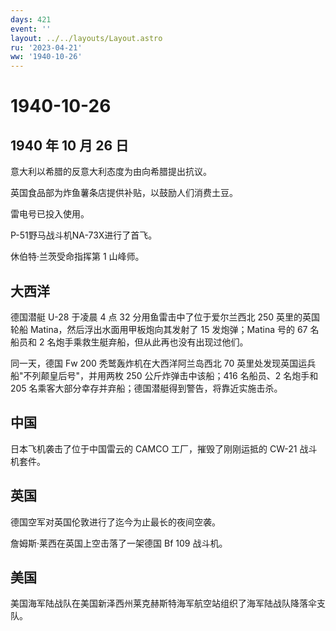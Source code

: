 ```yaml
---
days: 421
event: ''
layout: ../../layouts/Layout.astro
ru: '2023-04-21'
ww: '1940-10-26'
---
```


# 1940-10-26

## 1940 年 10 月 26 日

意大利以希腊的反意大利态度为由向希腊提出抗议。

英国食品部为炸鱼薯条店提供补贴，以鼓励人们消费土豆。

雷电号已投入使用。

P-51野马战斗机NA-73X进行了首飞。

休伯特·兰茨受命指挥第 1 山峰师。

## 大西洋

德国潜艇 U-28 于凌晨 4 点 32 分用鱼雷击中了位于爱尔兰西北 250
英里的英国轮船 Matina，然后浮出水面用甲板炮向其发射了 15 发炮弹；Matina
号的 67 名船员和 2 名炮手乘救生艇弃船，但从此再也没有出现过他们。

同一天，德国 Fw 200 秃鹫轰炸机在大西洋阿兰岛西北 70
英里处发现英国运兵船"不列颠皇后号"，并用两枚 250 公斤炸弹击中该船；416
名船员、2 名炮手和 205
名乘客大部分幸存并弃船；德国潜艇得到警告，将靠近实施击杀。

## 中国

日本飞机袭击了位于中国雷云的 CAMCO 工厂，摧毁了刚刚运抵的 CW-21
战斗机套件。

## 英国

德国空军对英国伦敦进行了迄今为止最长的夜间空袭。

詹姆斯·莱西在英国上空击落了一架德国 Bf 109 战斗机。

## 美国

美国海军陆战队在美国新泽西州莱克赫斯特海军航空站组织了海军陆战队降落伞支队。